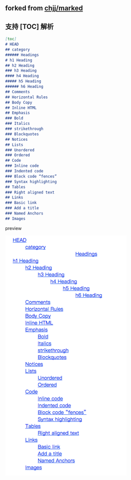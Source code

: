 
## forked from [chjj/marked](https://github.com/chjj/marked)

## 支持 [TOC] 解析

``` markdown
[toc]
# HEAD
## category
###### Headings
# h1 Heading
## h2 Heading
### h3 Heading
#### h4 Heading
##### h5 Heading
###### h6 Heading
## Comments
## Horizontal Rules
## Body Copy
## Inline HTML
## Emphasis
### Bold
### Italics
### strikethrough
### Blockquotes
## Notices
## Lists
### Unordered
### Ordered
## Code
### Inline code
### Indented code
### Block code “fences”
### Syntax highlighting
## Tables
### Right aligned text
## Links
### Basic link
### Add a title
### Named Anchors
## Images
```

preview


![image](https://raw.githubusercontent.com/ekoooo/marked/master/screenshot/toc.png)